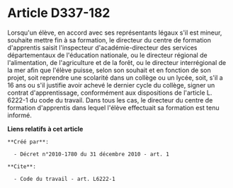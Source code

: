# Article D337-182

Lorsqu'un élève, en accord avec ses représentants légaux s'il est mineur, souhaite mettre fin à sa formation, le directeur du
centre de formation d'apprentis saisit l'inspecteur d'académie-directeur des services départementaux de l'éducation
nationale, ou le directeur régional de l'alimentation, de l'agriculture et de la forêt, ou le directeur interrégional de la
mer afin que l'élève puisse, selon son souhait et en fonction de son projet, soit reprendre une scolarité dans un collège ou
un lycée, soit, s'il a 16 ans ou s'il justifie avoir achevé le dernier cycle du collège, signer un contrat d'apprentissage,
conformément aux dispositions de l'article L. 6222-1 du code du travail. Dans tous les cas, le directeur du centre de
formation d'apprentis dans lequel l'élève effectuait sa formation est tenu informé.

**Liens relatifs à cet article**

	**Créé par**:

	  - Décret n°2010-1780 du 31 décembre 2010 - art. 1

	**Cite**:

	  - Code du travail - art. L6222-1
